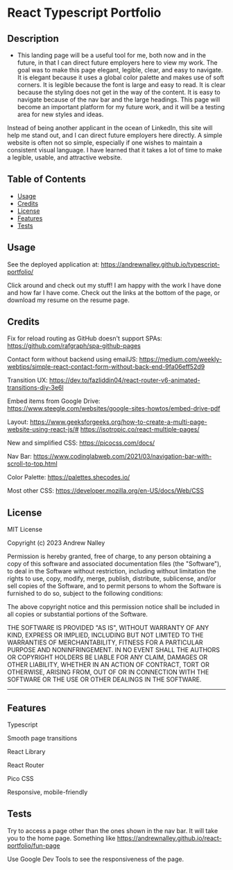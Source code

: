 # React Typescript Portfolio

## Description

- This landing page will be a useful tool for me, both now and in the future, in that I can direct future employers here to view my work. The goal was to make this page elegant, legible, clear, and easy to navigate. It is elegant because it uses a global color palette and makes use of soft corners. It is legible because the font is large and easy to read. It is clear because the styling does not get in the way of the content. It is easy to navigate because of the nav bar and the large headings. This page will become an important platform for my future work, and it will be a testing area for new styles and ideas. 

Instead of being another applicant in the ocean of LinkedIn, this site will help me stand out, and I can direct future employers here directly. A simple website is often not so simple, especially if one wishes to maintain a consistent visual language. I have learned that it takes a lot of time to make a legible, usable, and attractive website. 


## Table of Contents

- [Usage](#usage)
- [Credits](#credits)
- [License](#license)
- [Features](#features)
- [Tests](#tests)


## Usage

See the deployed application at: https://andrewnalley.github.io/typescript-portfolio/

Click around and check out my stuff! I am happy with the work I have done and how far I have come. Check out the links at the bottom of the page, or download my resume on the resume page. 


## Credits

Fix for reload routing as GitHub doesn't support SPAs:
https://github.com/rafgraph/spa-github-pages

Contact form without backend using emailJS:
https://medium.com/weekly-webtips/simple-react-contact-form-without-back-end-9fa06eff52d9

Transition UX:
https://dev.to/fazliddin04/react-router-v6-animated-transitions-diy-3e6l

Embed items from Google Drive:
https://www.steegle.com/websites/google-sites-howtos/embed-drive-pdf

Layout: 
https://www.geeksforgeeks.org/how-to-create-a-multi-page-website-using-react-js/#
https://isotropic.co/react-multiple-pages/

New and simplified CSS: 
https://picocss.com/docs/

Nav Bar:
https://www.codinglabweb.com/2021/03/navigation-bar-with-scroll-to-top.html

Color Palette: 
https://palettes.shecodes.io/

Most other CSS: 
https://developer.mozilla.org/en-US/docs/Web/CSS


## License

MIT License

Copyright (c) 2023 Andrew Nalley

Permission is hereby granted, free of charge, to any person obtaining a copy
of this software and associated documentation files (the "Software"), to deal
in the Software without restriction, including without limitation the rights
to use, copy, modify, merge, publish, distribute, sublicense, and/or sell
copies of the Software, and to permit persons to whom the Software is
furnished to do so, subject to the following conditions:

The above copyright notice and this permission notice shall be included in all
copies or substantial portions of the Software.

THE SOFTWARE IS PROVIDED "AS IS", WITHOUT WARRANTY OF ANY KIND, EXPRESS OR
IMPLIED, INCLUDING BUT NOT LIMITED TO THE WARRANTIES OF MERCHANTABILITY,
FITNESS FOR A PARTICULAR PURPOSE AND NONINFRINGEMENT. IN NO EVENT SHALL THE
AUTHORS OR COPYRIGHT HOLDERS BE LIABLE FOR ANY CLAIM, DAMAGES OR OTHER
LIABILITY, WHETHER IN AN ACTION OF CONTRACT, TORT OR OTHERWISE, ARISING FROM,
OUT OF OR IN CONNECTION WITH THE SOFTWARE OR THE USE OR OTHER DEALINGS IN THE
SOFTWARE.

---

## Features

Typescript

Smooth page transitions

React Library

React Router

Pico CSS

Responsive, mobile-friendly


## Tests

Try to access a page other than the ones shown in the nav bar. It will take you to the home page. Something like https://andrewnalley.github.io/react-portfolio/fun-page

Use Google Dev Tools to see the responsiveness of the page.
